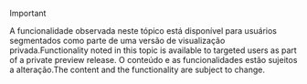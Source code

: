 > [!IMPORTANT]
> <span data-ttu-id="cbbf2-101">A funcionalidade observada neste tópico está disponível para usuários segmentados como parte de uma versão de visualização privada.</span><span class="sxs-lookup"><span data-stu-id="cbbf2-101">Functionality noted in this topic is available to targeted users as part of a private preview release.</span></span> <span data-ttu-id="cbbf2-102">O conteúdo e as funcionalidades estão sujeitos a alteração.</span><span class="sxs-lookup"><span data-stu-id="cbbf2-102">The content and the functionality are subject to change.</span></span> 

